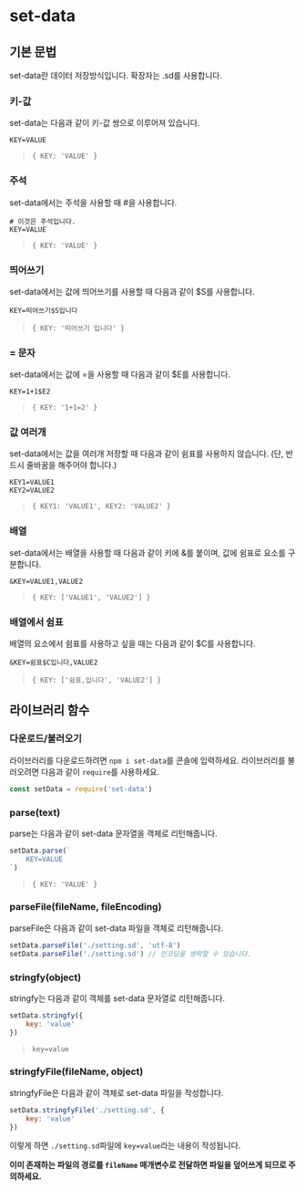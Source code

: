 # set-data
## 기본 문법

set-data란 데이터 저장방식입니다.
확장자는 .sd를 사용합니다.

### 키-값
set-data는 다음과 같이 키-값 쌍으로 이루어져 있습니다.

```
KEY=VALUE
```

> `{ KEY: 'VALUE' }`

### 주석
set-data에서는 주석을 사용할 때 #을 사용합니다.

```
# 이것은 주석입니다.
KEY=VALUE
```

> `{ KEY: 'VALUE' }`

### 띄어쓰기
set-data에서는 값에 띄어쓰기를 사용할 때 다음과 같이 $S를 사용합니다.

```
KEY=띄어쓰기$S입니다
```

> `{ KEY: '띄어쓰기 입니다' }`

### = 문자
set-data에서는 값에 =을 사용할 때 다음과 같이 $E를 사용합니다.

```
KEY=1+1$E2
```

> `{ KEY: '1+1=2' }`

### 값 여러개
set-data에서는 값을 여러개 저장할 때 다음과 같이 쉼표를 사용하지 않습니다. (단, 반드시 줄바꿈을 해주어야 합니다.)

```
KEY1=VALUE1
KEY2=VALUE2
```

> `{ KEY1: 'VALUE1', KEY2: 'VALUE2' }`

### 배열
set-data에서는 배열을 사용할 때 다음과 같이 키에 &를 붙이며, 값에 쉼표로 요소를 구분합니다.

```
&KEY=VALUE1,VALUE2
```

> `{ KEY: ['VALUE1', 'VALUE2'] }`

### 배열에서 쉼표
배열의 요소에서 쉼표를 사용하고 싶을 때는 다음과 같이 $C를 사용합니다.

```
&KEY=쉼표$C입니다,VALUE2
```

> `{ KEY: ['쉼표,입니다', 'VALUE2'] }`

## 라이브러리 함수
### 다운로드/불러오기
라이브러리를 다운로드하려면 `npm i set-data`를 콘솔에 입력하세요.
라이브러리를 불러오려면 다음과 같이 `require`를 사용하세요.

```js
const setData = require('set-data')
```

### parse(text)
parse는 다음과 같이 set-data 문자열을 객체로 리턴해줍니다.

```js
setData.parse(`
    KEY=VALUE
`)
```

> `{ KEY: 'VALUE' }`

### parseFile(fileName, fileEncoding)
parseFile은 다음과 같이 set-data 파일을 객체로 리턴해줍니다.
```js
setData.parseFile('./setting.sd', 'utf-8')
setData.parseFile('./setting.sd') // 인코딩을 생략할 수 있습니다.
```

### stringfy(object)
stringfy는 다음과 같이 객체를 set-data 문자열로 리턴해줍니다.
```js
setData.stringfy({
    key: 'value'
})
```

> `key=value`

### stringfyFile(fileName, object)
stringfyFile은 다음과 같이 객체로 set-data 파일을 작성합니다.
```js
setData.stringfyFile('./setting.sd', {
    key: 'value'
})
```
이렇게 하면 `./setting.sd`파일에 `key=value`라는 내용이 작성됩니다.

**이미 존재하는 파일의 경로를 `fileName` 매개변수로 전달하면 파일을 덮어쓰게 되므로 주의하세요.**